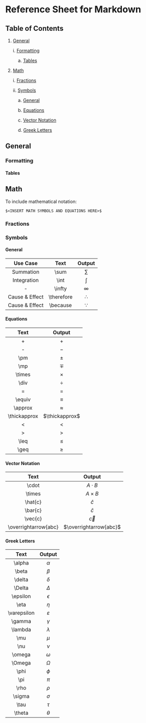 # Reference Sheet for Markdown

## Table of Contents

1. <a href='#general'>General</a>

    i. <a href='#general-formatting'>Formatting</a>
    
    &nbsp;&nbsp;&nbsp;&nbsp;a. <a href='#general-formatting-tables'>Tables</a>

2. <a href='#math'>Math</a>

    i. <a href='#math-fractions'>Fractions</a>

    ii. <a href='#math-symbols'>Symbols</a>

    &nbsp;&nbsp;&nbsp;&nbsp;a. <a href='#math-symbols-general'>General</a>

    &nbsp;&nbsp;&nbsp;&nbsp;b. <a href='#math-symbols-equation'>Equations</a>

    &nbsp;&nbsp;&nbsp;&nbsp;c. <a href='#math-symbols-vector'>Vector Notation</a>

    &nbsp;&nbsp;&nbsp;&nbsp;d. <a href='#math-symbols-greek'>Greek Letters</a>

<h2 id='general'>General</h2>
<h3 id='general-formatting'>Formatting</h3>
<h4 id='general-formatting-tables'>Tables</h4>

<h2 id='math'>Math</h2>

To include mathematical notation: 
```
$<INSERT MATH SYMBOLS AND EQUATIONS HERE>$
```

<h3 id='math-fractions'>Fractions</h3>
<h3 id='math-symbols'>Symbols</h3>
<h4 id='math-symbols-general'>General</h4>

| Use Case | Text | Output |
| :-------: | :----: | :------: |
| Summation | \sum | $\sum$ |
| Integration | \int | $\int$ |
| - | \infty | $\infty$ |
| Cause & Effect | \therefore | $\therefore$ |
| Cause & Effect | \because | $\because$ |

<h4 id='math-symbols-equation'>Equations</h4>

| Text | Output |
| :----: | :------: |
| + | $+$ |
| - | $-$ |
| \pm | $\pm$ |
| \mp | $\mp$ |
| \times | $\times$ |
| \div | $\div$ |
| = | $=$ |
| \equiv | $\equiv$ |
| \approx | $\approx$ |
| \thickapprox | $\thickapprox$ |
| < | $<$ |
| > | $>$ |
| \leq | $\leq$ |
| \geq | $\geq$ |

<h4 id='math-symbols-vector'>Vector Notation</h4>

| Text | Output |
| :----: | :------: |
| \cdot | $A \cdot B$ |
| \times | $A \times B$ |
| \hat{c} | $\hat{c}$ |
| \bar{c} | $\bar{c}$ |
| \vec{c} | $\vec{c}$ |
| \overrightarrow{abc} | $\overrightarrow{abc}$ |

<h4 id='math-symbols-greek'>Greek Letters</h4>

| Text | Output |
| :----: | :------: |
| \alpha | $\alpha$ |
| \beta | $\beta$ |
| \delta | $\delta$ |
| \Delta | $\Delta$ |
| \epsilon | $\epsilon$ |
| \eta | $\eta$ |
| \varepsilon | $\varepsilon$ |
| \gamma | $\gamma$ |
| \lambda | $\lambda$ |
| \mu | $\mu$ |
| \nu | $\nu$ |
| \omega | $\omega$ |
| \Omega | $\Omega$ |
| \phi | $\phi$ |
| \pi | $\pi$ |
| \rho | $\rho$ |
| \sigma | $\sigma$ |
| \tau | $\tau$ |
| \theta | $\theta$ |